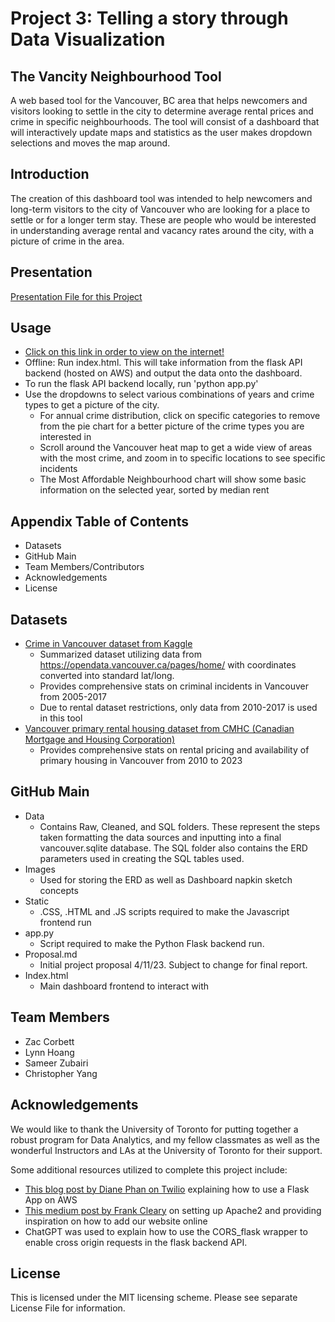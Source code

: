 # Project 3: Telling a story through Data Visualization

## The Vancity Neighbourhood Tool
A web based tool for the Vancouver, BC area that helps newcomers and visitors looking to settle in the city to determine average rental prices and crime in specific neighbourhoods. The tool will consist of a dashboard that will interactively update maps and statistics as the user makes dropdown selections and moves the map around.

## Introduction
The creation of this dashboard tool was intended to help newcomers and long-term visitors to the city of Vancouver who are looking for a place to settle or for a longer term stay. These are people who would be interested in understanding average rental and vacancy rates around the city, with a picture of crime in the area. 

## Presentation

[Presentation File for this Project](https://docs.google.com/presentation/d/1PmB7mE_2XLfujeKSUB3rMTX_VC_1qD9d8tV9Xqsga60/edit#slide=id.p)

## Usage
- [Click on this link in order to view on the internet!](http://ec2-54-161-222-176.compute-1.amazonaws.com/#)
- Offline: Run index.html. This will take information from the flask API backend (hosted on AWS) and output the data onto the dashboard. 
- To run the flask API backend locally, run 'python app.py'
- Use the dropdowns to select various combinations of years and crime types to get a picture of the city. 
    - For annual crime distribution, click on specific categories to remove from the pie chart for a better picture of the crime types you are interested in
    - Scroll around the Vancouver heat map to get a wide view of areas with the most crime, and zoom in to specific locations to see specific incidents
    - The Most Affordable Neighbourhood chart will show some basic information on the selected year, sorted by median rent

## Appendix Table of Contents
- Datasets
- GitHub Main
- Team Members/Contributors
- Acknowledgements
- License

## Datasets
- [Crime in Vancouver dataset from Kaggle](https://www.kaggle.com/datasets/wosaku/crime-in-vancouver)
    - Summarized dataset utilizing data from https://opendata.vancouver.ca/pages/home/ with coordinates converted into standard lat/long.
    - Provides comprehensive stats on criminal incidents in Vancouver from 2005-2017
    - Due to rental dataset restrictions, only data from 2010-2017 is used in this tool
- [Vancouver primary rental housing dataset from CMHC (Canadian Mortgage and Housing Corporation)](https://www03.cmhc-schl.gc.ca/hmip-pimh/en/TableMapChart/Table?TableId=2.1.31.3&GeographyId=2410&GeographyTypeId=3&DisplayAs=Table&GeograghyName=Vancouver)
    - Provides comprehensive stats on rental pricing and availability of primary housing in Vancouver from 2010 to 2023

## GitHub Main 
- Data
    - Contains Raw, Cleaned, and SQL folders. These represent the steps taken formatting the data sources and inputting into a final vancouver.sqlite database. The SQL folder also contains the ERD parameters used in creating the SQL tables used.
- Images
    - Used for storing the ERD as well as Dashboard napkin sketch concepts
- Static
    - .CSS, .HTML and .JS scripts required to make the Javascript frontend run
- app.py
    - Script required to make the Python Flask backend run. 
- Proposal.md
    - Initial project proposal 4/11/23. Subject to change for final report.
- Index.html
    - Main dashboard frontend to interact with

## Team Members
- Zac Corbett
- Lynn Hoang
- Sameer Zubairi
- Christopher Yang 

## Acknowledgements
We would like to thank the University of Toronto for putting together a robust program for Data Analytics, and my fellow classmates as well as the wonderful Instructors and LAs at the University of Toronto for their support.

Some additional resources utilized to complete this project include:
- [This blog post by Diane Phan on Twilio](https://www.twilio.com/blog/deploy-flask-python-app-aws) explaining how to use a Flask App on AWS
- [This medium post by Frank Cleary](https://jqn.medium.com/deploy-a-flask-app-on-aws-ec2-1850ae4b0d41) on setting up Apache2 and providing inspiration on how to add our website online
- ChatGPT was used to explain how to use the CORS_flask wrapper to enable cross origin requests in the flask backend API.

## License
This is licensed under the MIT licensing scheme. Please see separate License File for information.